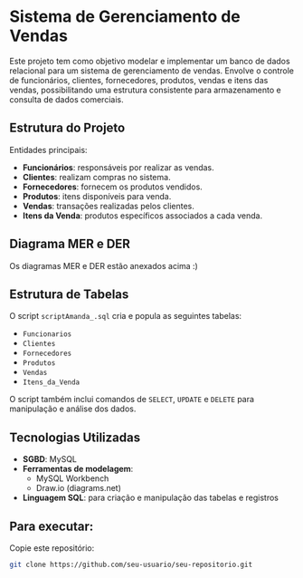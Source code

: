 # Sistema de Gerenciamento de Vendas

Este projeto tem como objetivo modelar e implementar um banco de dados relacional para um sistema de gerenciamento de vendas. Envolve o controle de funcionários, clientes, fornecedores, produtos, vendas e itens das vendas, possibilitando uma estrutura consistente para armazenamento e consulta de dados comerciais.

## Estrutura do Projeto

Entidades principais:

- **Funcionários**: responsáveis por realizar as vendas.
- **Clientes**: realizam compras no sistema.
- **Fornecedores**: fornecem os produtos vendidos.
- **Produtos**: itens disponíveis para venda.
- **Vendas**: transações realizadas pelos clientes.
- **Itens da Venda**: produtos específicos associados a cada venda.

## Diagrama MER e DER

Os diagramas MER e DER estão anexados acima :)

## Estrutura de Tabelas

O script `scriptAmanda_.sql` cria e popula as seguintes tabelas:

- `Funcionarios`
- `Clientes`
- `Fornecedores`
- `Produtos`
- `Vendas`
- `Itens_da_Venda`

O script também inclui comandos de `SELECT`, `UPDATE` e `DELETE` para manipulação e análise dos dados.

## Tecnologias Utilizadas

- **SGBD**: MySQL
- **Ferramentas de modelagem**:
  - MySQL Workbench
  - Draw.io (diagrams.net)
- **Linguagem SQL**: para criação e manipulação das tabelas e registros

## Para executar:

Copie este repositório:
   ```bash
   git clone https://github.com/seu-usuario/seu-repositorio.git
